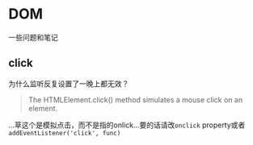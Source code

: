 # DOM

一些问题和笔记

## click

为什么监听反复设置了一晚上都无效？

>The HTMLElement.click() method simulates a mouse click on an element.

...草这个是模拟点击，而不是指的onlick...要的话请改`onclick` property或者`addEventListener('click', func)`
